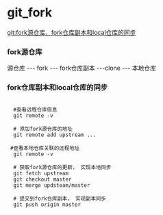 
# git_fork

[git:fork源仓库、fork仓库副本和local仓库的同步](www.jianshu.com/p/29775d91f536)

### fork源仓库

源仓库 --- fork --- fork仓库副本 ---clone --- 本地仓库

### fork仓库副本和local仓库的同步

```shell

  #查看远程仓库信息
  git remote -v

  # 添加fork源仓库的地址
  git remote add upstream ...

 #查看本地仓库关联的远程地址
  git remote -v

  # 获取fork源仓库的更新， 实现本地同步
  git fetch upstream
  git checkout master
  git merge updsteam/master

  # 提交到fork仓库副本， 实现副本同步
  git push origin master

```
